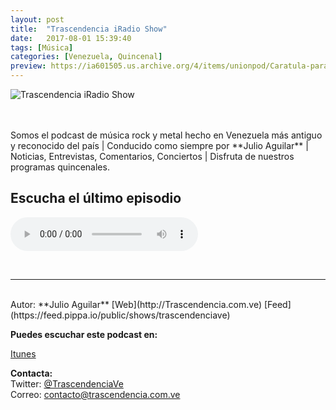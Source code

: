 ```yaml
---
layout: post
title:  "Trascendencia iRadio Show"
date:   2017-08-01 15:39:40
tags: [Música]
categories: [Venezuela, Quincenal]
preview: https://ia601505.us.archive.org/4/items/unionpod/Caratula-para-UP300.jpg
---
```


![Trascendencia iRadio Show](https://ia601505.us.archive.org/4/items/unionpod/Caratula-para-UP500.jpg)  

<br/>  
<br/>
Somos el podcast de música rock y metal hecho en Venezuela más antiguo y reconocido del país | Conducido como siempre por **Julio Aguilar** | Noticias, Entrevistas, Comentarios, Conciertos | Disfruta de nuestros programas quincenales.

<bs/>

## Escucha el último episodio  


<!--reproductor-feed=https://feed.pippa.io/public/shows/trascendenciave-->
<!--reproductor-start-->
<audio id="audio" preload="auto" controls="" src="http://feed.pippa.io/public/streams/5917add142858d1e2239d54d/episodes/59b8d907ed01d6b16d563ffb.mp3"></audio>
<!--reproductor-end-->

<br>


_ _ _  

<br>  
Autor: **Julio Aguilar**  
[Web](http://Trascendencia.com.ve)  
[Feed](https://feed.pippa.io/public/shows/trascendenciave)

**Puedes escuchar este podcast en:**  

[Itunes]()  

**Contacta:**  
Twitter: [@TrascendenciaVe](https://twitter.com/TrascendenciaVE)  
Correo: [contacto@trascendencia.com.ve](mailto:contacto@trascendencia.com.ve)  








